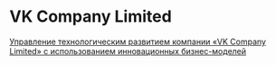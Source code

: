 # VK Company Limited

[Управление технологическим развитием компании «VK Company Limited» с использованием инновационных бизнес-моделей](https://github.com/kamneva/VK/blob/main/pdf/VK.pdf)
